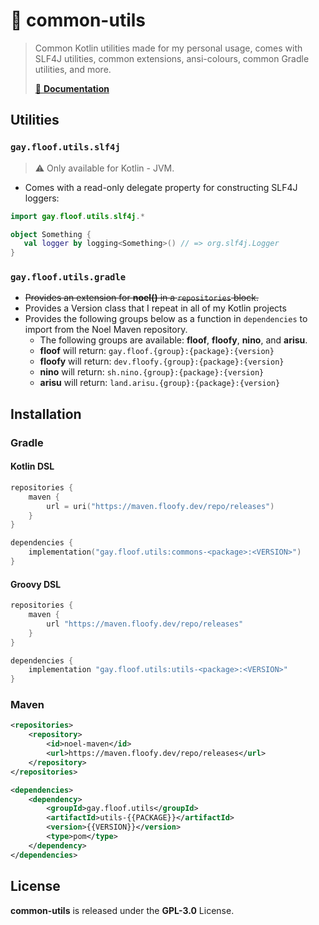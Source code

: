 # 🤹 common-utils
> Common Kotlin utilities made for my personal usage, comes with SLF4J utilities, common extensions, ansi-colours, common Gradle utilities, and more.
>
> [📜 **Documentation**](https://commons.floof.gay)

## Utilities
### `gay.floof.utils.slf4j`
> :warning: Only available for Kotlin - JVM.

- Comes with a read-only delegate property for constructing SLF4J loggers:

```kt
import gay.floof.utils.slf4j.*

object Something {
   val logger by logging<Something>() // => org.slf4j.Logger
}
```

### `gay.floof.utils.gradle`
- ~~Provides an extension for **noel()** in a `repositories` block.~~
- Provides a Version class that I repeat in all of my Kotlin projects
- Provides the following groups below as a function in `dependencies` to import from the Noel Maven repository.
   - The following groups are available: **floof**, **floofy**, **nino**, and **arisu**.
   - **floof** will return: `gay.floof.{group}:{package}:{version}`
   - **floofy** will return: `dev.floofy.{group}:{package}:{version}`
   - **nino** will return: `sh.nino.{group}:{package}:{version}`
   - **arisu** will return: `land.arisu.{group}:{package}:{version}`

## Installation
### Gradle
#### Kotlin DSL
```kotlin
repositories {
    maven {
        url = uri("https://maven.floofy.dev/repo/releases")
    }
}

dependencies {
    implementation("gay.floof.utils:commons-<package>:<VERSION>")
}
```

#### Groovy DSL
```groovy
repositories {
    maven {
        url "https://maven.floofy.dev/repo/releases"
    }
}

dependencies {
    implementation "gay.floof.utils:utils-<package>:<VERSION>"
}
```

### Maven
```xml
<repositories>
    <repository>
        <id>noel-maven</id>
        <url>https://maven.floofy.dev/repo/releases</url>
    </repository>
</repositories>
```

```xml
<dependencies>
    <dependency>
        <groupId>gay.floof.utils</groupId>
        <artifactId>utils-{{PACKAGE}}</artifactId>
        <version>{{VERSION}}</version>
        <type>pom</type>
    </dependency>
</dependencies>
```

## License
**common-utils** is released under the **GPL-3.0** License.
